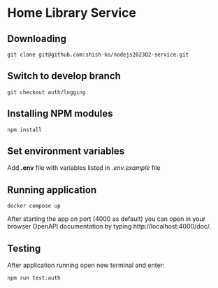 # Home Library Service

## Downloading

```
git clone git@github.com:shish-ko/nodejs2023Q2-service.git
```
## Switch to develop branch

```
git checkout auth/logging
```

## Installing NPM modules

```
npm install
```

## Set environment variables

Add **.env** file with variables listed in _.env.example_ file

## Running application

```
docker compose up
```

After starting the app on port (4000 as default) you can open
in your browser OpenAPI documentation by typing http://localhost:4000/doc/.

## Testing

After application running open new terminal and enter:

```
npm run test:auth
```
